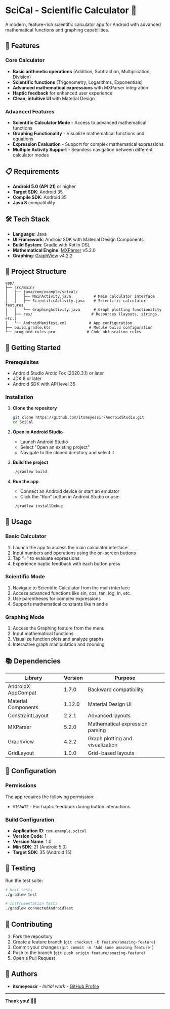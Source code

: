 # SciCal - Scientific Calculator 📱

A modern, feature-rich scientific calculator app for Android with advanced mathematical functions and graphing capabilities.

## 🌟 Features

### Core Calculator
- **Basic arithmetic operations** (Addition, Subtraction, Multiplication, Division)
- **Scientific functions** (Trigonometry, Logarithms, Exponentials)
- **Advanced mathematical expressions** with MXParser integration
- **Haptic feedback** for enhanced user experience
- **Clean, intuitive UI** with Material Design

### Advanced Features
- **Scientific Calculator Mode** - Access to advanced mathematical functions
- **Graphing Functionality** - Visualize mathematical functions and equations
- **Expression Evaluation** - Support for complex mathematical expressions
- **Multiple Activity Support** - Seamless navigation between different calculator modes

## 📋 Requirements

- **Android 5.0 (API 21)** or higher
- **Target SDK**: Android 35
- **Compile SDK**: Android 35
- **Java 8** compatibility

## 🛠️ Tech Stack

- **Language**: Java
- **UI Framework**: Android SDK with Material Design Components
- **Build System**: Gradle with Kotlin DSL
- **Mathematical Engine**: [MXParser](https://mathparser.org/) v5.2.0
- **Graphing**: [GraphView](https://github.com/jjoe64/GraphView) v4.2.2

## 📁 Project Structure

```
app/
├── src/main/
│   ├── java/com/example/scical/
│   │   ├── MainActivity.java          # Main calculator interface
│   │   ├── ScientificActivity.java    # Scientific calculator features
│   │   └── GraphingActivity.java      # Graph plotting functionality
│   ├── res/                          # Resources (layouts, strings, etc.)
│   └── AndroidManifest.xml          # App configuration
├── build.gradle.kts                 # Module build configuration
└── proguard-rules.pro              # Code obfuscation rules
```

## 🚀 Getting Started

### Prerequisites
- Android Studio Arctic Fox (2020.3.1) or later
- JDK 8 or later
- Android SDK with API level 35

### Installation

1. **Clone the repository**
   ```bash
   git clone https://github.com/itsmeyessir/AndroidStudio.git
   cd SciCal
   ```

2. **Open in Android Studio**
   - Launch Android Studio
   - Select "Open an existing project"
   - Navigate to the cloned directory and select it

3. **Build the project**
   ```bash
   ./gradlew build
   ```

4. **Run the app**
   - Connect an Android device or start an emulator
   - Click the "Run" button in Android Studio or use:
   ```bash
   ./gradlew installDebug
   ```

## 🎯 Usage

### Basic Calculator
1. Launch the app to access the main calculator interface
2. Input numbers and operations using the on-screen buttons
3. Tap "=" to evaluate expressions
4. Experience haptic feedback with each button press

### Scientific Mode
1. Navigate to Scientific Calculator from the main interface
2. Access advanced functions like sin, cos, tan, log, ln, etc.
3. Use parentheses for complex expressions
4. Supports mathematical constants like π and e

### Graphing Mode
1. Access the Graphing feature from the menu
2. Input mathematical functions
3. Visualize function plots and analyze graphs
4. Interactive graph manipulation and zooming

## 📚 Dependencies

| Library | Version | Purpose |
|---------|---------|---------|
| AndroidX AppCompat | 1.7.0 | Backward compatibility |
| Material Components | 1.12.0 | Material Design UI |
| ConstraintLayout | 2.2.1 | Advanced layouts |
| MXParser | 5.2.0 | Mathematical expression parsing |
| GraphView | 4.2.2 | Graph plotting and visualization |
| GridLayout | 1.0.0 | Grid-based layouts |

## 🔧 Configuration

### Permissions
The app requires the following permission:
- `VIBRATE` - For haptic feedback during button interactions

### Build Configuration
- **Application ID**: `com.example.scical`
- **Version Code**: 1
- **Version Name**: 1.0
- **Min SDK**: 21 (Android 5.0)
- **Target SDK**: 35 (Android 15)

## 🧪 Testing

Run the test suite:
```bash
# Unit tests
./gradlew test

# Instrumentation tests
./gradlew connectedAndroidTest
```

## 📝 Contributing

1. Fork the repository
2. Create a feature branch (`git checkout -b feature/amazing-feature`)
3. Commit your changes (`git commit -m 'Add some amazing feature'`)
4. Push to the branch (`git push origin feature/amazing-feature`)
5. Open a Pull Request

## 👥 Authors

- **itsmeyessir** - *Initial work* - [GitHub Profile](https://github.com/itsmeyessir)

---

**Thank you!** 🧮✨
